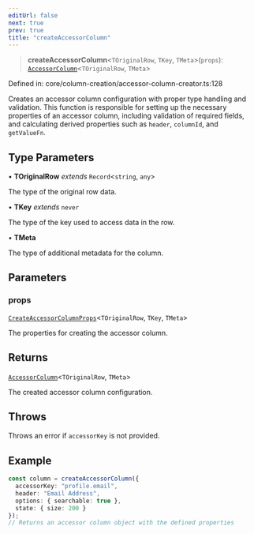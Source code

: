 ```yaml
---
editUrl: false
next: true
prev: true
title: "createAccessorColumn"
---
```


> **createAccessorColumn**\<`TOriginalRow`, `TKey`, `TMeta`\>(`props`): [`AccessorColumn`](/api/interfaces/accessorcolumn/)\<`TOriginalRow`, `TMeta`\>

Defined in: core/column-creation/accessor-column-creator.ts:128

Creates an accessor column configuration with proper type handling and validation.
This function is responsible for setting up the necessary properties of an accessor column, 
including validation of required fields, and calculating derived properties such as 
`header`, `columnId`, and `getValueFn`.

## Type Parameters

• **TOriginalRow** *extends* `Record`\<`string`, `any`\>

The type of the original row data.

• **TKey** *extends* `never`

The type of the key used to access data in the row.

• **TMeta**

The type of additional metadata for the column.

## Parameters

### props

[`CreateAccessorColumnProps`](/api/type-aliases/createaccessorcolumnprops/)\<`TOriginalRow`, `TKey`, `TMeta`\>

The properties for creating the accessor column.

## Returns

[`AccessorColumn`](/api/interfaces/accessorcolumn/)\<`TOriginalRow`, `TMeta`\>

The created accessor column configuration.

## Throws

Throws an error if `accessorKey` is not provided.

## Example

```ts
const column = createAccessorColumn({
  accessorKey: "profile.email",
  header: "Email Address",
  options: { searchable: true },
  state: { size: 200 }
});
// Returns an accessor column object with the defined properties
```

